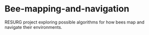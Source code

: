 # Bee-mapping-and-navigation
RESURG project exploring possible algorithms for how bees map and navigate their environments.
